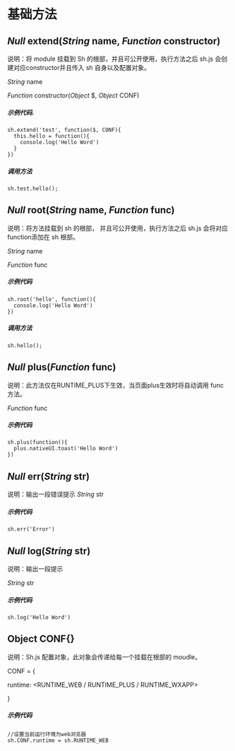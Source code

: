 # 基础方法

## *Null*  extend(*String* name, *Function* constructor)
说明：将 module 挂载到 Sh 的根部，并且可公开使用，执行方法之后 sh.js 会创建对应constructor并且传入 sh 自身以及配置对象。

*String* name

*Function* constructor(*Object* $, *Object* CONF)


##### 示例代码. 
```  
sh.extend('test', function($, CONF){  
  this.hello = function(){
    console.log('Hello Word')
  }
})   
```
##### 调用方法
`sh.test.hello();`
  
  
## *Null*  root(*String* name, *Function* func) 
说明：将方法挂载到 sh 的根部， 并且可公开使用，执行方法之后 sh.js 会将对应function添加在 sh 根部。

*String* name

*Function* func

##### 示例代码
```
sh.root('hello', function(){
  console.log('Hello Word')
})
```
##### 调用方法
`sh.hello();`
  
  
## *Null*  plus(*Function* func)
说明：此方法仅在RUNTIME_PLUS下生效，当页面plus生效时将自动调用 func 方法。

*Function* func

##### 示例代码
```
sh.plus(function(){
  plus.nativeUI.toast('Hello Word')
})
```
  
  
## *Null*  err(*String* str)
说明：输出一段错误提示
*String* str
##### 示例代码
```
sh.err('Error')
```
  
  
## *Null*  log(*String* str)
说明：输出一段提示

*String* str

##### 示例代码
```
sh.log('Hello Word')
```

## Object  CONF{}
说明：Sh.js 配置对象，此对象会传递给每一个挂载在根部的 moudle。

CONF = {  

  runtime: <RUNTIME_WEB / RUNTIME_PLUS / RUNTIME_WXAPP>
  
}

##### 示例代码
````
//设置当前运行环境为web浏览器
sh.CONF.runtime = sh.RUNTIME_WEB
````







